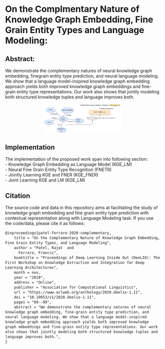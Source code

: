 # On the Complmentary Nature of Knowledge Graph Embedding, Fine Grain Entity Types and Language Modeling:

## Abstract:
We demonstrate the complementary natures of neural knowledge graph embedding, finegrain entity type prediction, and neural language modeling. We show that a language
model-inspired knowledge graph embedding approach yields both improved knowledge graph embeddings and fine-grain entity type
representations. Our work also shows that jointly modeling both structured knowledge tuples and language improves both.

<p align="center">
<img src="img/introduction_slide.png" alt="logo" width="50%"/>
</p>


## Implementation
The implementation of the proposed work span into following section: \
    - Knowledge Graph Embedding as Language Model (KGE_LM) \
    - Neural Fine Grain Entity Type Recognition (FNETR) \
    - Jointly Learning KGE and FNER (KGE_FNER)\
    - Joint Learning KGE and LM (KGE_LM)
    
## Citation
The source code and data in this repository aims at facilitating the study of knowledge graph embedding and fine grain entity type prediction with contextual representation along with Language Modeling task. If you use the code/data, please cite it as follows:
```shell script
@inproceedings{patel-ferraro-2020-complementary,
    title = "On the Complementary Nature of Knowledge Graph Embedding, Fine Grain Entity Types, and Language Modeling",
    author = "Patel, Rajat  and
      Ferraro, Francis",
    booktitle = "Proceedings of Deep Learning Inside Out (DeeLIO): The First Workshop on Knowledge Extraction and Integration for Deep Learning Architectures",
    month = nov,
    year = "2020",
    address = "Online",
    publisher = "Association for Computational Linguistics",
    url = "https://www.aclweb.org/anthology/2020.deelio-1.11",
    doi = "10.18653/v1/2020.deelio-1.11",
    pages = "89--99",
    abstract = "We demonstrate the complementary natures of neural knowledge graph embedding, fine-grain entity type prediction, and neural language modeling. We show that a language model-inspired knowledge graph embedding approach yields both improved knowledge graph embeddings and fine-grain entity type representations. Our work also shows that jointly modeling both structured knowledge tuples and language improves both.",
}
```


  
